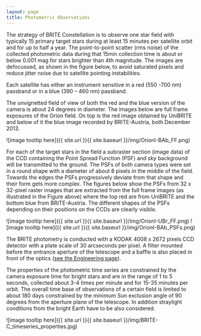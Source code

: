 ```yaml
---
layout: page
title: Photometric Observations
---
```

The strategy of BRITE Constellation is to observe one star field with
typically 15 primary target stars during at least 15 minutes per
satellite orbit and for up to half a year. The point-to-point scatter
(rms noise) of the collected photometric data during that 15min
collection time is about or below 0.001 mag for stars brighter than
4th magnitude. The images are defocussed, as shown in the figure below,
to avoid saturated pixels and reduce jitter noise due to satellite pointing instabilities.

Each satellite has either an instrument sensitive in a red (550 -700 nm)
passband or in a blue (390 – 460 nm) passband.

The unvignetted field of view of both the red and the blue version of
the camera is about 24 degrees in diameter. The images below are full
frame exposures of the Orion field. On top is the red image obtained
by UniBRITE and below of it the blue image recorded by BRITE-Austria,
both December 2013.

![image tooltip here]({{ site.url }}{{ site.baseurl }}/img/OrionI-BAb_FF.png)

For each of the target stars in the field a subraster section (image data)
of the CCD containing the Point Spread Function (PSF) and sky background
will be transmitted to the ground. The PSFs of both camera types were set
in a round shape with a diameter of about 8 pixels in the middle of the field.
Towards the edges the PSFs progressively deviate from that shape and their
form gets more complex. The figures below show the PSFs from 32 x 32-pixel
raster images that are extracted from the full frame images (as illustrated
in the Figure above) where the top red are from UniBRITE and the bottom blue
from BRITE-Austria. The different shapes of the PSFs depending on their positions
on the CCDs are clearly visible.

![image tooltip here]({{ site.url }}{{ site.baseurl }}/img/OrionI-UBr_FF.png)
![image tooltip here]({{ site.url }}{{ site.baseurl }}/img/OrionI-BAb_PSFs.png)

The BRITE photometry is conducted with a KODAK 4008 x 2672 pixels CCD
detector with a plate scale of 30 arcseconds per pixel. A filter mounted
before the entrance aperture of the telescope and a baffle is also placed
in front of the optics ([see the Engineering page](../constellation/engineering.md)).

The properties of the photometric time series are constrained by the
camera exposure time for bright stars and are in the range of 1 to 5 seconds,
collected about 3-4 times per minute and for 15-35 minutes per orbit.
The overall time base of observations of a certain field is limited to
about 180 days constrained by the minimum Sun exclusion angle of 90
degrees from the aperture plane of the telescope. In addition straylight
conditions from the bright Earth have to be also considered.

![image tooltip here]({{ site.url }}{{ site.baseurl }}/img/BRITE-C_timeseries_properties.jpg)
